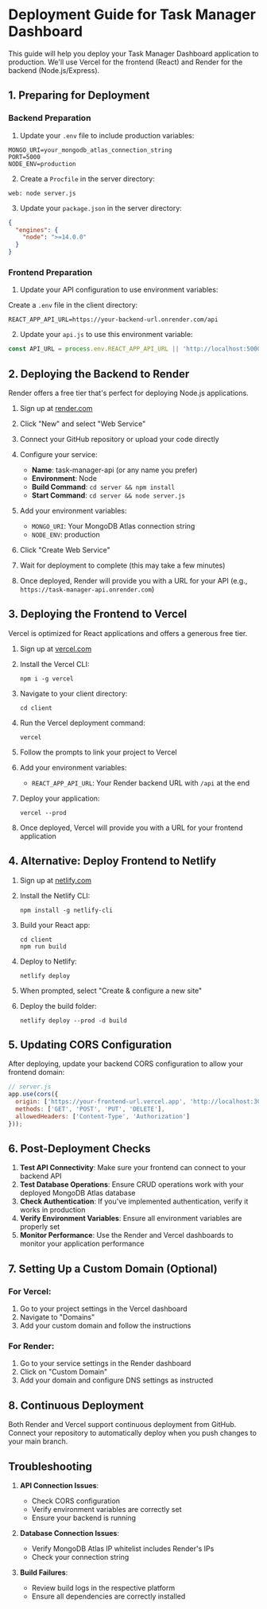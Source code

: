 # Deployment Guide for Task Manager Dashboard

This guide will help you deploy your Task Manager Dashboard application to production. We'll use Vercel for the frontend (React) and Render for the backend (Node.js/Express).

## 1. Preparing for Deployment

### Backend Preparation

1. Update your `.env` file to include production variables:

```
MONGO_URI=your_mongodb_atlas_connection_string
PORT=5000
NODE_ENV=production
```

2. Create a `Procfile` in the server directory:

```
web: node server.js
```

3. Update your `package.json` in the server directory:

```json
{
  "engines": {
    "node": ">=14.0.0"
  }
}
```

### Frontend Preparation

1. Update your API configuration to use environment variables:

Create a `.env` file in the client directory:

```
REACT_APP_API_URL=https://your-backend-url.onrender.com/api
```

2. Update your `api.js` to use this environment variable:

```javascript
const API_URL = process.env.REACT_APP_API_URL || 'http://localhost:5000/api';
```

## 2. Deploying the Backend to Render

Render offers a free tier that's perfect for deploying Node.js applications.

1. Sign up at [render.com](https://render.com)

2. Click "New" and select "Web Service"

3. Connect your GitHub repository or upload your code directly

4. Configure your service:
   - **Name**: task-manager-api (or any name you prefer)
   - **Environment**: Node
   - **Build Command**: `cd server && npm install`
   - **Start Command**: `cd server && node server.js`

5. Add your environment variables:
   - `MONGO_URI`: Your MongoDB Atlas connection string
   - `NODE_ENV`: production

6. Click "Create Web Service"

7. Wait for deployment to complete (this may take a few minutes)

8. Once deployed, Render will provide you with a URL for your API (e.g., `https://task-manager-api.onrender.com`)

## 3. Deploying the Frontend to Vercel

Vercel is optimized for React applications and offers a generous free tier.

1. Sign up at [vercel.com](https://vercel.com)

2. Install the Vercel CLI:
   ```
   npm i -g vercel
   ```

3. Navigate to your client directory:
   ```
   cd client
   ```

4. Run the Vercel deployment command:
   ```
   vercel
   ```

5. Follow the prompts to link your project to Vercel

6. Add your environment variables:
   - `REACT_APP_API_URL`: Your Render backend URL with `/api` at the end

7. Deploy your application:
   ```
   vercel --prod
   ```

8. Once deployed, Vercel will provide you with a URL for your frontend application

## 4. Alternative: Deploy Frontend to Netlify

1. Sign up at [netlify.com](https://netlify.com)

2. Install the Netlify CLI:
   ```
   npm install -g netlify-cli
   ```

3. Build your React app:
   ```
   cd client
   npm run build
   ```

4. Deploy to Netlify:
   ```
   netlify deploy
   ```

5. When prompted, select "Create & configure a new site"

6. Deploy the build folder:
   ```
   netlify deploy --prod -d build
   ```

## 5. Updating CORS Configuration

After deploying, update your backend CORS configuration to allow your frontend domain:

```javascript
// server.js
app.use(cors({
  origin: ['https://your-frontend-url.vercel.app', 'http://localhost:3000'],
  methods: ['GET', 'POST', 'PUT', 'DELETE'],
  allowedHeaders: ['Content-Type', 'Authorization']
}));
```

## 6. Post-Deployment Checks

1. **Test API Connectivity**: Make sure your frontend can connect to your backend API
2. **Test Database Operations**: Ensure CRUD operations work with your deployed MongoDB Atlas database
3. **Check Authentication**: If you've implemented authentication, verify it works in production
4. **Verify Environment Variables**: Ensure all environment variables are properly set
5. **Monitor Performance**: Use the Render and Vercel dashboards to monitor your application performance

## 7. Setting Up a Custom Domain (Optional)

### For Vercel:
1. Go to your project settings in the Vercel dashboard
2. Navigate to "Domains"
3. Add your custom domain and follow the instructions

### For Render:
1. Go to your service settings in the Render dashboard
2. Click on "Custom Domain"
3. Add your domain and configure DNS settings as instructed

## 8. Continuous Deployment

Both Render and Vercel support continuous deployment from GitHub. Connect your repository to automatically deploy when you push changes to your main branch.

## Troubleshooting

1. **API Connection Issues**:
   - Check CORS configuration
   - Verify environment variables are correctly set
   - Ensure your backend is running

2. **Database Connection Issues**:
   - Verify MongoDB Atlas IP whitelist includes Render's IPs
   - Check your connection string

3. **Build Failures**:
   - Review build logs in the respective platform
   - Ensure all dependencies are correctly installed
